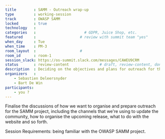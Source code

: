```yaml
---
title        : SAMM - Outreach wrap-up
type         : working-session
track        : OWASP SAMM
locked       : true
technology   :
categories   :                      # GDPR, Juice Shop, etc.
featured     :                    # review with summit team "yes"
when_day     : Tue
when_time    : PM-3
room_layout  :                    #
room_id      : room-1
session_slack: https://os-summit.slack.com/messages/CAWEU9CRM
status       : review-content              # draft, review-content, done
description  : Deciding on the objectives and plans for outreach for the OWASP SAMM project
organizers   :
    - Sebastien Deleersnyder
    - Bart De Win
participants:
    - you ?
---
```


Finalise the discussions of how we want to organise and prepare outreach for the SAMM project, including the channels that we're using to update the community, how to organise the upcoming release, what to do with the website and so forth.

Session Requirements: being familiar with the OWASP SAMM project.

